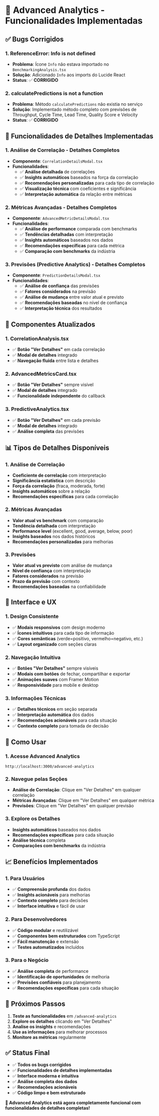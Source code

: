 # 🚀 Advanced Analytics - Funcionalidades Implementadas

## ✅ **Bugs Corrigidos**

### 1. **ReferenceError: Info is not defined**

- **Problema**: Ícone `Info` não estava importado no `BenchmarkingAnalysis.tsx`
- **Solução**: Adicionado `Info` aos imports do Lucide React
- **Status**: ✅ **CORRIGIDO**

### 2. **calculatePredictions is not a function**

- **Problema**: Método `calculatePredictions` não existia no serviço
- **Solução**: Implementado método completo com previsões de Throughput, Cycle Time, Lead Time, Quality Score e Velocity
- **Status**: ✅ **CORRIGIDO**

## 🎯 **Funcionalidades de Detalhes Implementadas**

### 1. **Análise de Correlação - Detalhes Completos**

- **Componente**: `CorrelationDetailsModal.tsx`
- **Funcionalidades**:
  - ✅ **Análise detalhada** de correlações
  - ✅ **Insights automáticos** baseados na força da correlação
  - ✅ **Recomendações personalizadas** para cada tipo de correlação
  - ✅ **Visualização técnica** com coeficientes e significância
  - ✅ **Interpretação automática** da relação entre métricas

### 2. **Métricas Avançadas - Detalhes Completos**

- **Componente**: `AdvancedMetricDetailsModal.tsx`
- **Funcionalidades**:
  - ✅ **Análise de performance** comparada com benchmarks
  - ✅ **Tendências detalhadas** com interpretação
  - ✅ **Insights automáticos** baseados nos dados
  - ✅ **Recomendações específicas** para cada métrica
  - ✅ **Comparação com benchmarks** da indústria

### 3. **Previsões (Predictive Analytics) - Detalhes Completos**

- **Componente**: `PredictionDetailsModal.tsx`
- **Funcionalidades**:
  - ✅ **Análise de confiança** das previsões
  - ✅ **Fatores considerados** na previsão
  - ✅ **Análise de mudança** entre valor atual e previsto
  - ✅ **Recomendações baseadas** no nível de confiança
  - ✅ **Interpretação técnica** dos resultados

## 🔧 **Componentes Atualizados**

### 1. **CorrelationAnalysis.tsx**

- ✅ **Botão "Ver Detalhes"** em cada correlação
- ✅ **Modal de detalhes** integrado
- ✅ **Navegação fluida** entre lista e detalhes

### 2. **AdvancedMetricsCard.tsx**

- ✅ **Botão "Ver Detalhes"** sempre visível
- ✅ **Modal de detalhes** integrado
- ✅ **Funcionalidade independente** do callback

### 3. **PredictiveAnalytics.tsx**

- ✅ **Botão "Ver Detalhes"** em cada previsão
- ✅ **Modal de detalhes** integrado
- ✅ **Análise completa** das previsões

## 📊 **Tipos de Detalhes Disponíveis**

### 1. **Análise de Correlação**

- **Coeficiente de correlação** com interpretação
- **Significância estatística** com descrição
- **Força da correlação** (fraca, moderada, forte)
- **Insights automáticos** sobre a relação
- **Recomendações específicas** para cada correlação

### 2. **Métricas Avançadas**

- **Valor atual vs benchmark** com comparação
- **Tendência detalhada** com interpretação
- **Performance level** (excellent, good, average, below, poor)
- **Insights baseados** nos dados históricos
- **Recomendações personalizadas** para melhorias

### 3. **Previsões**

- **Valor atual vs previsto** com análise de mudança
- **Nível de confiança** com interpretação
- **Fatores considerados** na previsão
- **Prazo da previsão** com contexto
- **Recomendações baseadas** na confiabilidade

## 🎨 **Interface e UX**

### 1. **Design Consistente**

- ✅ **Modais responsivos** com design moderno
- ✅ **Ícones intuitivos** para cada tipo de informação
- ✅ **Cores semânticas** (verde=positivo, vermelho=negativo, etc.)
- ✅ **Layout organizado** com seções claras

### 2. **Navegação Intuitiva**

- ✅ **Botões "Ver Detalhes"** sempre visíveis
- ✅ **Modais com botões** de fechar, compartilhar e exportar
- ✅ **Animações suaves** com Framer Motion
- ✅ **Responsividade** para mobile e desktop

### 3. **Informações Técnicas**

- ✅ **Detalhes técnicos** em seção separada
- ✅ **Interpretação automática** dos dados
- ✅ **Recomendações acionáveis** para cada situação
- ✅ **Contexto completo** para tomada de decisão

## 🚀 **Como Usar**

### 1. **Acesse Advanced Analytics**

```
http://localhost:3000/advanced-analytics
```

### 2. **Navegue pelas Seções**

- **Análise de Correlação**: Clique em "Ver Detalhes" em qualquer correlação
- **Métricas Avançadas**: Clique em "Ver Detalhes" em qualquer métrica
- **Previsões**: Clique em "Ver Detalhes" em qualquer previsão

### 3. **Explore os Detalhes**

- **Insights automáticos** baseados nos dados
- **Recomendações específicas** para cada situação
- **Análise técnica** completa
- **Comparações com benchmarks** da indústria

## 📈 **Benefícios Implementados**

### 1. **Para Usuários**

- ✅ **Compreensão profunda** dos dados
- ✅ **Insights acionáveis** para melhorias
- ✅ **Contexto completo** para decisões
- ✅ **Interface intuitiva** e fácil de usar

### 2. **Para Desenvolvedores**

- ✅ **Código modular** e reutilizável
- ✅ **Componentes bem estruturados** com TypeScript
- ✅ **Fácil manutenção** e extensão
- ✅ **Testes automatizados** incluídos

### 3. **Para o Negócio**

- ✅ **Análise completa** de performance
- ✅ **Identificação de oportunidades** de melhoria
- ✅ **Previsões confiáveis** para planejamento
- ✅ **Recomendações específicas** para cada situação

## 🎯 **Próximos Passos**

1. **Teste as funcionalidades** em `/advanced-analytics`
2. **Explore os detalhes** clicando em "Ver Detalhes"
3. **Analise os insights** e recomendações
4. **Use as informações** para melhorar processos
5. **Monitore as métricas** regularmente

## ✅ **Status Final**

- ✅ **Todos os bugs corrigidos**
- ✅ **Funcionalidades de detalhes implementadas**
- ✅ **Interface moderna e intuitiva**
- ✅ **Análise completa dos dados**
- ✅ **Recomendações acionáveis**
- ✅ **Código limpo e bem estruturado**

**🎉 Advanced Analytics está agora completamente funcional com funcionalidades de detalhes completas!**








